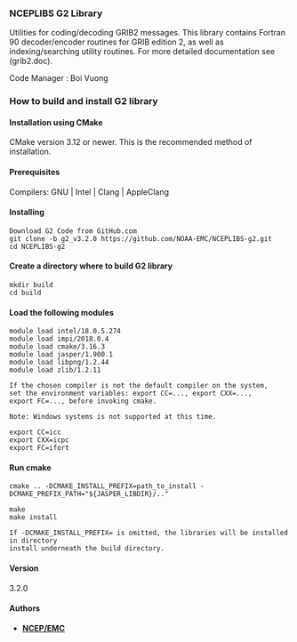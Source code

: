 ### NCEPLIBS G2 Library

Utilities for coding/decoding GRIB2 messages. This library
contains Fortran 90 decoder/encoder routines for GRIB edition 2,
as well as indexing/searching utility routines. 
For more detailed documentation see (grib2.doc).

Code Manager : Boi Vuong

### How to build and install G2 library

#### Installation using CMake
CMake version 3.12 or newer. 
This is the recommended method of installation.

#### Prerequisites

Compilers: GNU | Intel | Clang | AppleClang 

#### Installing
```
Download G2 Code from GitHub.com
git clone -b g2_v3.2.0 https://github.com/NOAA-EMC/NCEPLIBS-g2.git
cd NCEPLIBS-g2
```
#### Create a directory where to build G2 library
```
mkdir build
cd build
```
#### Load the following modules 
```
module load intel/18.0.5.274
module load impi/2018.0.4
module load cmake/3.16.3
module load jasper/1.900.1
module load libpng/1.2.44
module load zlib/1.2.11

If the chosen compiler is not the default compiler on the system,
set the environment variables: export CC=..., export CXX=..., 
export FC=..., before invoking cmake.

Note: Windows systems is not supported at this time.

export CC=icc
export CXX=icpc
export FC=ifort
```
#### Run cmake
```
cmake .. -DCMAKE_INSTALL_PREFIX=path_to_install -DCMAKE_PREFIX_PATH="${JASPER_LIBDIR}/.."

make
make install

If -DCMAKE_INSTALL_PREFIX= is omitted, the libraries will be installed in directory 
install underneath the build directory.
```
#### Version
3.2.0

#### Authors
* **[NCEP/EMC](mailto:NCEP.List.EMC.nceplibs.Developers@noaa.gov)**

